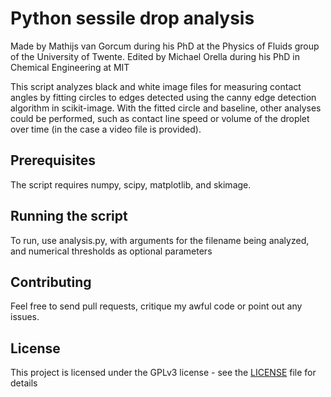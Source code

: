 # Python sessile drop analysis
Made by Mathijs van Gorcum during his PhD at the Physics of Fluids group of the University of Twente.
Edited by Michael Orella during his PhD in Chemical Engineering at MIT

This script analyzes black and white image files for measuring contact angles by fitting circles to edges detected using the canny edge detection algorithm in scikit-image. With the fitted circle and baseline, other analyses could be performed, such as contact line speed or volume of the droplet over time (in the case a video file is provided). 

## Prerequisites
The script requires numpy, scipy, matplotlib, and skimage.

## Running the script
To run, use analysis.py, with arguments for the filename being analyzed, and numerical thresholds as optional parameters

## Contributing
Feel free to send pull requests, critique my awful code or point out any issues.

## License
This project is licensed under the GPLv3 license - see the [LICENSE](https://github.com/michaelorella/Sessile.drop.analysis/blob/master/LICENSE) file for details
